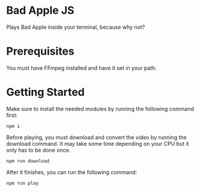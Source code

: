 # Bad Apple JS
Plays Bad Apple inside your terminal, because why not?

# Prerequisites
You must have FFmpeg installed and have it set in your path.

# Getting Started

Make sure to install the needed modules by running the following command first:
```
npm i
```

Before playing, you must download and convert the video by running the download command. It may take some time depending on your CPU but it only has to be done once.
```
npm run download
```

After it finishes,  you can run the following command:
```
npm run play
```